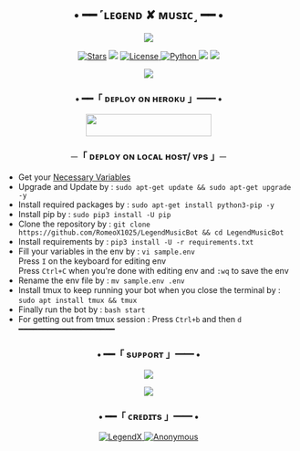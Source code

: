 <h2 align="center">
    • ━━ ˹ʟᴇɢᴇɴᴅ ✘ ᴍᴜsɪᴄ˼ ━━ •
</h2>

<p align="center">
  <img src="https://telegra.ph/file/253219eed5b37b5096524.jpg">
</p>

<p align="center">
<a href="https://github.com/RomeoX1025/LegendMusicBot/stargazers"><img src="https://img.shields.io/github/stars/RomeoX1025/LegendMusicBot?color=black&logo=github&logoColor=black&style=for-the-badge" alt="Stars" /></a>
<a href="https://github.com/RomeoX1025/LegendMusicBot/network/members"> <img src="https://img.shields.io/github/forks/RomeoX1025/LegendMusicBot?red=black&logo=github&logoColor=black&style=for-the-badge" /></a>
<a href="https://github.com/RomeoX1025/LegendMusicBot/blob/master/LICENSE"> <img src="https://img.shields.io/badge/License-MIT-blueviolet?style=for-the-badge" alt="License" /> </a>
<a href="https://www.python.org/"> <img src="https://img.shields.io/badge/Written%20in-Python-orange?style=for-the-badge&logo=python" alt="Python" /> </a>
<a href="https://pypi.org/project/Pyrogram/"> <img src="https://img.shields.io/pypi/v/pyrogram?color=yellow&label=pyrogram&logo=python&logoColor=green&style=for-the-badge" /></a>
<a href="https://github.com/RomeoX1025/LegendMusicBot/commits/RomeoX1025"> <img src="https://img.shields.io/github/last-commit/RomeoX1025/LegendMusicBot?color=blue&logo=github&logoColor=green&style=for-the-badge" /></a>
</p>

<p align="center">
  <img src="https://telegra.ph/file/724b82cfcfe2927a78050.jpg">
</p>

<h3 align="center">
    • ━━「 ᴅᴇᴩʟᴏʏ ᴏɴ ʜᴇʀᴏᴋᴜ 」━━ •
</h3>

<p align="center"><a href="https://dashboard.heroku.com/new?template=https://github.com/RomeoX1025/OlivaXMusic"> <img src="https://img.shields.io/badge/Deploy%20On%20Heroku-black?style=for-the-badge&logo=heroku" width="220" height="38.45"/></a></p>

<h3 align="center">
    ─「 ᴅᴇᴩʟᴏʏ ᴏɴ ʟᴏᴄᴀʟ ʜᴏsᴛ/ ᴠᴘs 」─
</h3>

- Get your [Necessary Variables](https://github.com/RomeoX1025/LegendMusicBot/blob/master/sample.env)
- Upgrade and Update by :
`sudo apt-get update && sudo apt-get upgrade -y`
- Install required packages by :
`sudo apt-get install python3-pip -y`
- Install pip by :
`sudo pip3 install -U pip`
- Clone the repository by :
`git clone https://github.com/RomeoX1025/LegendMusicBot && cd LegendMusicBot`
- Install requirements by :
`pip3 install -U -r requirements.txt`
- Fill your variables in the env by :
`vi sample.env`<br>
Press `I` on the keyboard for editing env<br>
Press `Ctrl+C` when you're done with editing env and `:wq` to save the env<br>
- Rename the env file by :
`mv sample.env .env`
- Install tmux to keep running your bot when you close the terminal by :
`sudo apt install tmux && tmux`
- Finally run the bot by :
`bash start`
- For getting out from tmux session : Press `Ctrl+b` and then `d`<br>
━━━━━━━━━━━━━━━━━━━━

<h3 align="center">
    • ━━「 sᴜᴩᴩᴏʀᴛ 」━━ •
</h3>

<p align="center">
<a href="https://telegram.me/YaaroKiMehfilYKM"><img src="https://img.shields.io/badge/-Support%20Group-blue.svg?style=for-the-badge&logo=Telegram"></a>
</p>

<p align="center">
<a href="https://telegram.me/CRAZYxROMEO"><img src="https://img.shields.io/badge/%20Legend-blue.svg?style=for-the-badge&logo=Telegram"></a>
</p>

<h3 align="center">
    • ━━「 ᴄʀᴇᴅɪᴛs 」━━ •
</h3>

<p align="center">
<a href="https://github.com/RomeoX1025"> <img src="https://img.shields.io/badge/LegendX-black?style=for-the-badge&logo=github" alt="LegendX" /> </a>
<a href="https://github.com/AnonymousR1025"> <img src="https://img.shields.io/badge/Anonymous-black?style=for-the-badge&logo=github" alt="Anonymous" /> </a>
